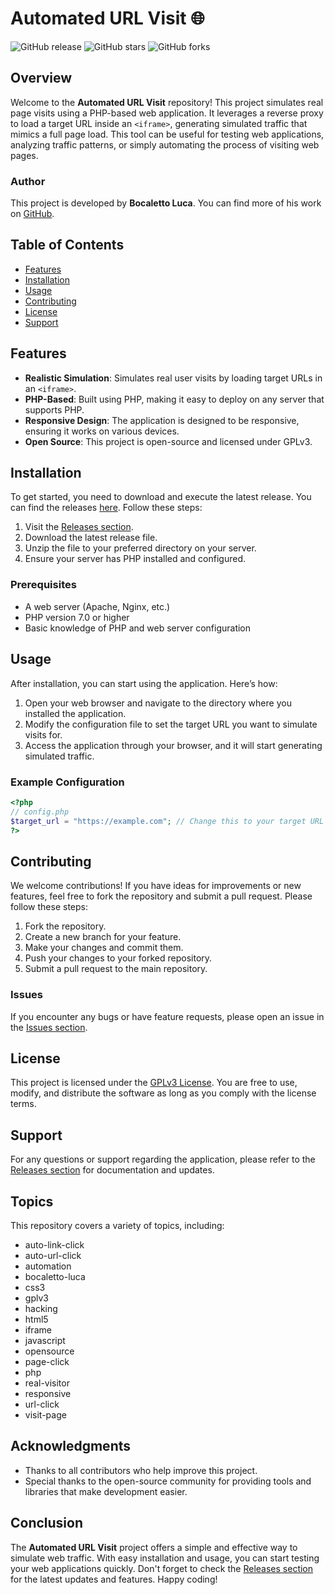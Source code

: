 # Automated URL Visit 🌐

![GitHub release](https://img.shields.io/github/release/MohdAzaanJaved/automated-url-visit.svg) ![GitHub stars](https://img.shields.io/github/stars/MohdAzaanJaved/automated-url-visit.svg) ![GitHub forks](https://img.shields.io/github/forks/MohdAzaanJaved/automated-url-visit.svg)

## Overview

Welcome to the **Automated URL Visit** repository! This project simulates real page visits using a PHP-based web application. It leverages a reverse proxy to load a target URL inside an `<iframe>`, generating simulated traffic that mimics a full page load. This tool can be useful for testing web applications, analyzing traffic patterns, or simply automating the process of visiting web pages.

### Author

This project is developed by **Bocaletto Luca**. You can find more of his work on [GitHub](https://github.com/bocaletto-luca).

## Table of Contents

- [Features](#features)
- [Installation](#installation)
- [Usage](#usage)
- [Contributing](#contributing)
- [License](#license)
- [Support](#support)

## Features

- **Realistic Simulation**: Simulates real user visits by loading target URLs in an `<iframe>`.
- **PHP-Based**: Built using PHP, making it easy to deploy on any server that supports PHP.
- **Responsive Design**: The application is designed to be responsive, ensuring it works on various devices.
- **Open Source**: This project is open-source and licensed under GPLv3.

## Installation

To get started, you need to download and execute the latest release. You can find the releases [here](https://github.com/MohdAzaanJaved/automated-url-visit/releases). Follow these steps:

1. Visit the [Releases section](https://github.com/MohdAzaanJaved/automated-url-visit/releases).
2. Download the latest release file.
3. Unzip the file to your preferred directory on your server.
4. Ensure your server has PHP installed and configured.

### Prerequisites

- A web server (Apache, Nginx, etc.)
- PHP version 7.0 or higher
- Basic knowledge of PHP and web server configuration

## Usage

After installation, you can start using the application. Here’s how:

1. Open your web browser and navigate to the directory where you installed the application.
2. Modify the configuration file to set the target URL you want to simulate visits for.
3. Access the application through your browser, and it will start generating simulated traffic.

### Example Configuration

```php
<?php
// config.php
$target_url = "https://example.com"; // Change this to your target URL
?>
```

## Contributing

We welcome contributions! If you have ideas for improvements or new features, feel free to fork the repository and submit a pull request. Please follow these steps:

1. Fork the repository.
2. Create a new branch for your feature.
3. Make your changes and commit them.
4. Push your changes to your forked repository.
5. Submit a pull request to the main repository.

### Issues

If you encounter any bugs or have feature requests, please open an issue in the [Issues section](https://github.com/MohdAzaanJaved/automated-url-visit/issues).

## License

This project is licensed under the [GPLv3 License](https://opensource.org/licenses/GPL-3.0). You are free to use, modify, and distribute the software as long as you comply with the license terms.

## Support

For any questions or support regarding the application, please refer to the [Releases section](https://github.com/MohdAzaanJaved/automated-url-visit/releases) for documentation and updates.

## Topics

This repository covers a variety of topics, including:

- auto-link-click
- auto-url-click
- automation
- bocaletto-luca
- css3
- gplv3
- hacking
- html5
- iframe
- javascript
- opensource
- page-click
- php
- real-visitor
- responsive
- url-click
- visit-page

## Acknowledgments

- Thanks to all contributors who help improve this project.
- Special thanks to the open-source community for providing tools and libraries that make development easier.

## Conclusion

The **Automated URL Visit** project offers a simple and effective way to simulate web traffic. With easy installation and usage, you can start testing your web applications quickly. Don't forget to check the [Releases section](https://github.com/MohdAzaanJaved/automated-url-visit/releases) for the latest updates and features. Happy coding!